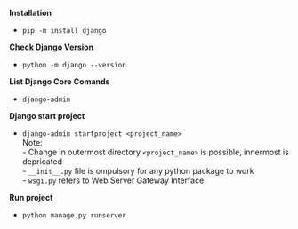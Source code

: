 **Installation**
- ```pip -m install django```
  
**Check Django Version**
- ```python -m django --version```

**List Django Core Comands**
- ```django-admin```

**Django start project**
- ```django-admin startproject <project_name>```
<br>Note:  <br>- Change in outermost directory ```<project_name>``` is possible, innermost is depricated<br>- ```__init__.py``` file is ompulsory for any python package to work<br>- ```wsgi.py``` refers to Web Server Gateway Interface

**Run project**
- ```python manage.py runserver```









